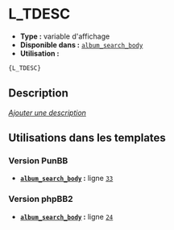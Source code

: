 # L_TDESC
* __Type :__ variable d'affichage
* __Disponible dans :__ [`album_search_body`](../tpl/var/album_search_body.md#readme)
* __Utilisation :__

```html
{L_TDESC}
```

## Description
[*Ajouter une description*](https://fa-tvars.appspot.com/var/L_TDESC)

## Utilisations dans les templates

### Version PunBB
* __[`album_search_body`](../tpl/var/album_search_body.md#readme) :__ ligne [`33`](../tpl/src/punbb/album_search_body.tpl#L33)

### Version phpBB2
* __[`album_search_body`](../tpl/var/album_search_body.md#readme) :__ ligne [`24`](../tpl/src/subsilver/album_search_body.tpl#L24)